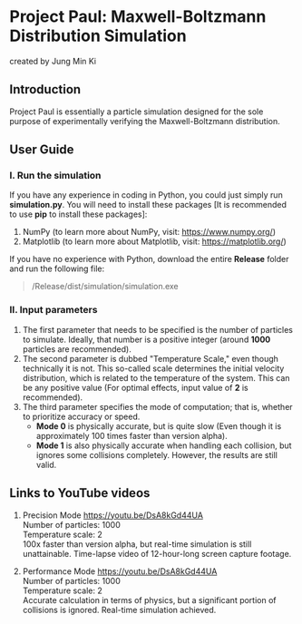 # Project Paul: Maxwell-Boltzmann Distribution Simulation

created by Jung Min Ki

## Introduction

Project Paul is essentially a particle simulation designed for the sole purpose of experimentally verifying the Maxwell-Boltzmann distribution.<br />

## User Guide

### I. Run the simulation

If you have any experience in coding in Python, you could just simply run **simulation.py**. You will need to install these packages [It is recommended to use **pip** to install these packages]:
1. NumPy (to learn more about NumPy, visit: https://www.numpy.org/)
2. Matplotlib (to learn more about Matplotlib, visit: https://matplotlib.org/)

If you have no experience with Python, download the entire **Release** folder and run the following file:
> /Release/dist/simulation/simulation.exe

### II. Input parameters
1. The first parameter that needs to be specified is the number of particles to simulate. Ideally, that number is a positive integer (around **1000** particles are recommended).
2. The second parameter is dubbed "Temperature Scale," even though technically it is not. This so-called scale determines the initial velocity distribution, which is related to the temperature of the system. This can be any positive value (For optimal effects, input value of **2** is recommended).
3. The third parameter specifies the mode of computation; that is, whether to prioritize accuracy or speed.
   - **Mode 0** is physically accurate, but is quite slow (Even though it is approximately 100 times faster than version alpha).
   - **Mode 1** is also physically accurate when handling each collision, but ignores some collisions completely. However, the results are still valid.

## Links to YouTube videos

1. Precision Mode https://youtu.be/DsA8kGd44UA<br />
Number of particles: 1000<br />
Temperature scale: 2<br />
100x faster than version alpha, but real-time simulation is still unattainable. Time-lapse video of 12-hour-long screen capture footage.

2. Performance Mode https://youtu.be/DsA8kGd44UA<br />
Number of particles: 1000<br />
Temperature scale: 2<br />
Accurate calculation in terms of physics, but a significant portion of collisions is ignored. Real-time simulation achieved.
